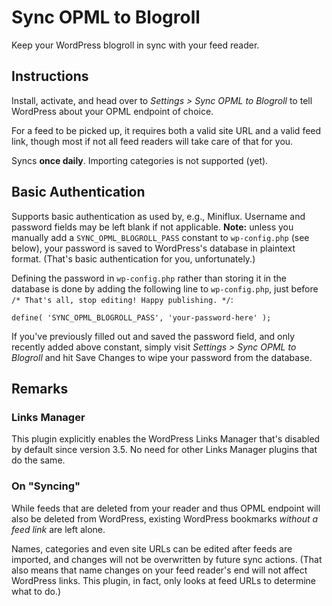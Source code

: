 # Sync OPML to Blogroll
Keep your WordPress blogroll in sync with your feed reader.

## Instructions
Install, activate, and head over to *Settings > Sync OPML to Blogroll* to tell WordPress about your OPML endpoint of choice.

For a feed to be picked up, it requires both a valid site URL and a valid feed link, though most if not all feed readers will take care of that for you.

Syncs **once daily**. Importing categories is not supported (yet).

## Basic Authentication
Supports basic authentication as used by, e.g., Miniflux. Username and password fields may be left blank if not applicable. **Note:** unless you manually add a `SYNC_OPML_BLOGROLL_PASS` constant to `wp-config.php` (see below), your password is saved to WordPress's database in plaintext format. (That's basic authentication for you, unfortunately.)

Defining the password in `wp-config.php` rather than storing it in the database is done by adding the following line to `wp-config.php`, just before `/* That's all, stop editing! Happy publishing. */`:
```
define( 'SYNC_OPML_BLOGROLL_PASS', 'your-password-here' );
```
If you've previously filled out and saved the password field, and only recently added above constant, simply visit *Settings > Sync OPML to Blogroll* and hit Save Changes to wipe your password from the database.

## Remarks
### Links Manager
This plugin explicitly enables the WordPress Links Manager that's disabled by default since version 3.5. No need for other Links Manager plugins that do the same.

### On "Syncing"
While feeds that are deleted from your reader and thus OPML endpoint will also be deleted from WordPress, existing WordPress bookmarks *without a feed link* are left alone.

Names, categories and even site URLs can be edited after feeds are imported, and changes will not be overwritten by future sync actions. (That also means that name changes on your feed reader's end will not affect WordPress links. This plugin, in fact, only looks at feed URLs to determine what to do.)
